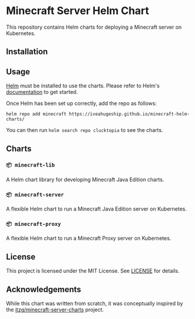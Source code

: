 # Minecraft Server Helm Chart

This repository contains Helm charts for deploying a Minecraft server on Kubernetes.

## Installation

## Usage

[Helm](https://helm.sh) must be installed to use the charts. Please refer to Helm's [documentation](https://helm.sh/docs) to get started.

Once Helm has been set up correctly, add the repo as follows:

```
helm repo add minecraft https://iveahugeship.github.io/minecraft-helm-charts/
```

You can then run `helm search repo clucktopia` to see the charts.

## Charts

### `📦 minecraft-lib`

A Helm chart library for developing Minecraft Java Edition charts.

### `📦 minecraft-server`

A flexible Helm chart to run a Minecraft Java Edition server on Kubernetes.

### `📦 minecraft-proxy`

A flexible Helm chart to run a Minecraft Proxy server on Kubernetes.

## License

This project is licensed under the MIT License. See [LICENSE](./LICENSE.md) for details.

## Acknowledgements

While this chart was written from scratch, it was conceptually inspired by the [itzg/minecraft-server-charts](https://github.com/itzg/minecraft-server-charts) project.
